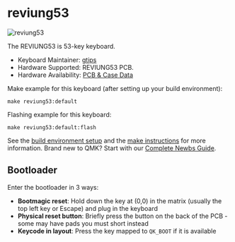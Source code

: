 # reviung53

![reviung53](https://github.com/gtips/reviung/blob/master/reviung53/image/reviung53-04.jpg) 

The REVIUNG53 is 53-key keyboard.

* Keyboard Maintainer: [gtips](https://github.com/gtips)
* Hardware Supported: REVIUNG53 PCB. 
* Hardware Availability: [PCB & Case Data](https://github.com/gtips/reviung/tree/master/reviung53) 

Make example for this keyboard (after setting up your build environment):

    make reviung53:default

Flashing example for this keyboard:

    make reviung53:default:flash

See the [build environment setup](https://docs.qmk.fm/#/getting_started_build_tools) and the [make instructions](https://docs.qmk.fm/#/getting_started_make_guide) for more information. Brand new to QMK? Start with our [Complete Newbs Guide](https://docs.qmk.fm/#/newbs).

## Bootloader

Enter the bootloader in 3 ways:

* **Bootmagic reset**: Hold down the key at (0,0) in the matrix (usually the top left key or Escape) and plug in the keyboard
* **Physical reset button**: Briefly press the button on the back of the PCB - some may have pads you must short instead
* **Keycode in layout**: Press the key mapped to `QK_BOOT` if it is available
